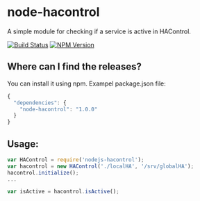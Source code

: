 node-hacontrol
==============

A simple module for checking if a service is active in HAControl.

[![Build Status](https://travis-ci.org/Viskan/node-hacontrol.svg?branch=master)](https://travis-ci.org/Viskan/node-hacontrol)
[![NPM Version](https://img.shields.io/npm/v/node-hacontrol.svg)](https://www.npmjs.com/package/node-hacontrol)


Where can I find the releases?
------------------------------
You can install it using npm. Exampel package.json file:

```js
{
  "dependencies": {
    "node-hacontrol": "1.0.0"
  }
}
```


Usage:
-----------------------------

```js
var HAControl = require('nodejs-hacontrol');
var hacontrol = new HAControl('./localHA', '/srv/globalHA');
hacontrol.initialize();
...

var isActive = hacontrol.isActive();

```
